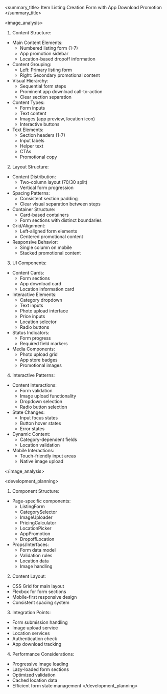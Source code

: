 <summary_title>
Item Listing Creation Form with App Download Promotion
</summary_title>

<image_analysis>
1. Content Structure:
- Main Content Elements:
  * Numbered listing form (1-7)
  * App promotion sidebar
  * Location-based dropoff information
- Content Grouping:
  * Left: Primary listing form
  * Right: Secondary promotional content
- Visual Hierarchy:
  * Sequential form steps
  * Prominent app download call-to-action
  * Clear section separation
- Content Types:
  * Form inputs
  * Text content
  * Images (app preview, location icon)
  * Interactive buttons
- Text Elements:
  * Section headers (1-7)
  * Input labels
  * Helper text
  * CTAs
  * Promotional copy

2. Layout Structure:
- Content Distribution:
  * Two-column layout (70/30 split)
  * Vertical form progression
- Spacing Patterns:
  * Consistent section padding
  * Clear visual separation between steps
- Container Structure:
  * Card-based containers
  * Form sections with distinct boundaries
- Grid/Alignment:
  * Left-aligned form elements
  * Centered promotional content
- Responsive Behavior:
  * Single column on mobile
  * Stacked promotional content

3. UI Components:
- Content Cards:
  * Form sections
  * App download card
  * Location information card
- Interactive Elements:
  * Category dropdown
  * Text inputs
  * Photo upload interface
  * Price inputs
  * Location selector
  * Radio buttons
- Status Indicators:
  * Form progress
  * Required field markers
- Media Components:
  * Photo upload grid
  * App store badges
  * Promotional images

4. Interactive Patterns:
- Content Interactions:
  * Form validation
  * Image upload functionality
  * Dropdown selection
  * Radio button selection
- State Changes:
  * Input focus states
  * Button hover states
  * Error states
- Dynamic Content:
  * Category-dependent fields
  * Location validation
- Mobile Interactions:
  * Touch-friendly input areas
  * Native image upload

</image_analysis>

<development_planning>
1. Component Structure:
- Page-specific components:
  * ListingForm
  * CategorySelector
  * ImageUploader
  * PricingCalculator
  * LocationPicker
  * AppPromotion
  * DropoffLocation
- Props/Interfaces:
  * Form data model
  * Validation rules
  * Location data
  * Image handling

2. Content Layout:
- CSS Grid for main layout
- Flexbox for form sections
- Mobile-first responsive design
- Consistent spacing system

3. Integration Points:
- Form submission handling
- Image upload service
- Location services
- Authentication check
- App download tracking

4. Performance Considerations:
- Progressive image loading
- Lazy-loaded form sections
- Optimized validation
- Cached location data
- Efficient form state management
</development_planning>